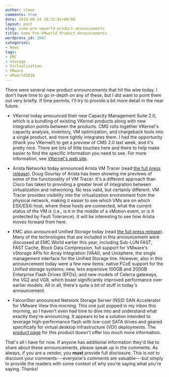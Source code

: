 ```yaml
---
author: slowe
comments: true
date: 2010-08-24 10:32:01+00:00
layout: post
slug: some-pre-vmworld-product-announcements
title: Some Pre-VMworld Product Announcements
wordpress_id: 2047
categories:
- News
tags:
- EMC
- Storage
- Virtualization
- VMware
- VMworld2010
---
```


There were several new product announcements that hit the wire today. I don't have time to go in-depth on any of these, but I did want to point them out very briefly. If time permits, I'll try to provide a bit more detail in the near future.

* VKernel today announced their new Capacity Management Suite 2.0, which is a bundling of existing VKernel products along with new integration points between the products. CMS rolls together VKernel's capacity analysis, inventory, VM optimization, and chargeback tools into a single product, and more tightly integrates them. I had the opportunity (thank you VKernel!) to get a preview of CMS 2.0 last week, and it's pretty nice. There are lots of little touches here and there to help make easier to find the specific information you need to see. For more information, see [VKernel's web site](http://www.vkernel.com).

* Arista Networks today announced Arista VM Tracer (read [the full press release](http://www.aristanetworks.com/en/news/pressrelease/275-pr-20100824-01)). Doug Gourlay of Arista has been showing me previews of some of the functionality of VM Tracer. It's a different approach than Cisco has taken to providing a greater level of integration between virtualization and networking. No less valid, but certainly different. VM Tracer provides visibility into the virtualization environment from the physical network, making it easier to see which VMs are on which ESX/ESXi host, where these hosts are connected, what the current status of the VM is (i.e., is it in the middle of a vMotion event, or is it protected by Fault Tolerance). It will be interesting to see how Arista moves forward from here.

* EMC also announced Unified Storage today (read [the full press release](http://www.emc.com/about/news/press/2010/20100824-01.htm)). Many of the technologies that are included in this announcement were discussed at EMC World earlier this year, including Sub-LUN FAST, FAST Cache, Block Data Compression, full support for VMware's vStorage APIs for Array Integration (VAAI), and Unisphere, the single management interface for the Unified Storage line. However, also in this announcement today were a few new items: native FCoE support for the Unified storage systems; new, less expensive 100GB and 200GB Enterprise Flash Drives (EFDs); and new models of Celerra gateways, the VG2 and VG8, which boast significantly improved performance over earlier models. All in all, there's quite a bit of stuff in today's announcement.

* FalconStor announced Network Storage Server (NSS) SAN Accelerator for VMware View this morning. This one just popped in my inbox this morning, so I haven't even had time to dive into and understand what exactly they're announcing. It appears to be a solution intended to leverage high-performance flash with low-cost SATA drives and geared specifically for virtual desktop infrastructure (VDI) deployments. The [product page](http://www.falconstor.com/en/pages/?pn=VMwareViewAcceleration) for this product doesn't offer too much more information.

That's all I have for now. If anyone has additional information they'd like to share about these announcements, please speak up in the comments. As always, if you are a vendor, you **must** provide full disclosure. This is not to discount your comments---everyone's comments are valuable---but simply to provide the readers with some context of why you're saying what you're saying. Thanks!
